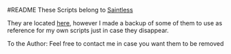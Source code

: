 #README
These Scripts belong to [Saintless](http://www.murga-linux.com/puppy/profile.php?mode=viewprofile&u=33288)

They are located [here](http://smokey01.com/saintless/source-code/), however I made a backup of some of them to use as reference for my own scripts just in case they disappear.

To the Author:
Feel free to contact me in case you want them to be removed